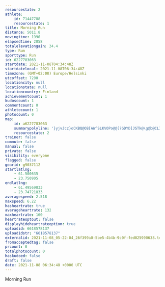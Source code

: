 ```yaml
---
resourcestate: 2
athlete:
    id: 71447788
    resourcestate: 1
title: Morning Run
distance: 5011.8
movingtime: 1990
elapsedtime: 2058
totalelevationgain: 34.4
type: Run
sporttype: Run
id: 6227783063
startdate: 2021-11-08T04:34:48Z
startdatelocal: 2021-11-08T06:34:48Z
timezone: (GMT+02:00) Europe/Helsinki
utcoffset: 7200
locationcity: null
locationstate: null
locationcountry: Finland
achievementcount: 1
kudoscount: 1
commentcount: 0
athletecount: 1
photocount: 0
map:
    id: a6227783063
    summarypolyline: '}yjvJcz}oCKBQ@OB[AW^SLKVOPo@@[?GDYD[JSTk@\g@b@CLINEZ@nDA\GZAh@IbAKp@M`@E@WAE@UPa@d@_@DECIGU{@Gg@[eAWg@UcAIQ[sAEKGCQ[I[MU]eAc@oC?u@CYQm@Ik@YcAK_AM]MgAIa@K}@I_@GKKo@Qs@Gy@K_@GaAQwAMaAMg@McAISEUc@_@_@_AKe@KQ]eAMMC?GBCJ@FNXVjATj@^zBPf@HHJ@r@{BDB@RHCHENWH_@HMFAD@JZNRH@LGG_@HWDk@FUJWLQZy@ZKDEX_APYDELAPDRANGRWPGHGh@o@L]Ju@ZsAA[O_A?i@Sw@@k@LgAL]Zc@`@_BRc@Ji@^yA?w@Dc@Nk@V[PaABc@FSNSx@[z@LXRDHLJn@v@RNXHVCNBAKr@bA?INC@GMo@G{@DeAA_@FIR?d@Eh@Wb@IRIr@DTUFAb@UF?^Ql@QZEVDf@d@LTJJLJPTLDlA_A@@CK@SHYZ]hA}@ZGXDf@Sf@Jj@a@h@UNATIv@BPEHIHABBBPH|EJjBCbADjAAvB@d@AVBf@?rAP~CNZLNXh@z@z@FBVTPCRDHDJL@JPt@Jx@Rj@j@|BNXLFXDn@`@NEVDNRZRLPPDZJXBLHB?NOFCV?DAFIZC`ANHHHPfAy@Df@BBJGF?LHNBHHJBLAHDXZ\|@PxBNpANh@LlBFpC@`COnBAjAF`BJx@Fr@B`AC`AJdA@t@Az@Ov@i@t@{@bCMn@QxBGXIp@i@pBIPMxAK`@GLG@CACEEBIMI@EPa@v@Id@]`@GRORUVYHGa@EkCGu@?sACc@E}BCK@YEEUBECUs@U?KFK@GLULe@DOLSFGJI@EJSLYLQ@MJ_@JSRQFQP_@PQPW?c@P]BQLc@LYDMAI@[NMDK@KEKQ'
    resourcestate: 2
trainer: false
commute: false
manual: false
private: false
visibility: everyone
flagged: false
gearid: g9037112
startlatlng:
    - 61.500635
    - 23.750905
endlatlng:
    - 61.49569833
    - 23.74721833
averagespeed: 2.518
maxspeed: 6.22
hasheartrate: true
averageheartrate: 132
maxheartrate: 160
heartrateoptout: false
displayhideheartrateoption: true
uploadid: 6618578137
uploadidstr: "6618578137"
externalid: 2021-11-08_05-22-04_26f399a0-5be5-4b4b-9c0f-fed025990638.tcx
fromacceptedtag: false
prcount: 0
totalphotocount: 0
haskudoed: false
draft: false
date: 2021-11-08 06:34:48 +0000 UTC
---
```

Morning Run